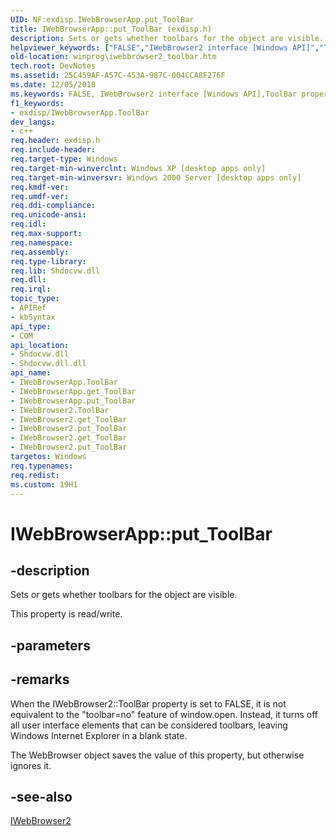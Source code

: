```yaml
---
UID: NF:exdisp.IWebBrowserApp.put_ToolBar
title: IWebBrowserApp::put_ToolBar (exdisp.h)
description: Sets or gets whether toolbars for the object are visible.
helpviewer_keywords: ["FALSE","IWebBrowser2 interface [Windows API]","ToolBar property","IWebBrowser2.ToolBar","IWebBrowser2.get_ToolBar","IWebBrowser2.put_ToolBar","IWebBrowser2::get_ToolBar","IWebBrowser2::put_ToolBar","IWebBrowserApp interface [Windows API]","ToolBar property","IWebBrowserApp.ToolBar","IWebBrowserApp.put_ToolBar","IWebBrowserApp::ToolBar","IWebBrowserApp::get_ToolBar","IWebBrowserApp::put_ToolBar","TRUE","ToolBar property [Windows API]","ToolBar property [Windows API]","IWebBrowser2 interface","ToolBar property [Windows API]","IWebBrowserApp interface","exdisp/IWebBrowser2::ToolBar","exdisp/IWebBrowser2::get_ToolBar","exdisp/IWebBrowser2::put_ToolBar","exdisp/IWebBrowserApp::ToolBar","exdisp/IWebBrowserApp::get_ToolBar","exdisp/IWebBrowserApp::put_ToolBar","put_ToolBar","winprog.iwebbrowser2_toolbar"]
old-location: winprog\iwebbrowser2_toolbar.htm
tech.root: DevNotes
ms.assetid: 25C459AF-A57C-453A-987C-004CCA8F276F
ms.date: 12/05/2018
ms.keywords: FALSE, IWebBrowser2 interface [Windows API],ToolBar property, IWebBrowser2.ToolBar, IWebBrowser2.get_ToolBar, IWebBrowser2.put_ToolBar, IWebBrowser2::get_ToolBar, IWebBrowser2::put_ToolBar, IWebBrowserApp interface [Windows API],ToolBar property, IWebBrowserApp.ToolBar, IWebBrowserApp.put_ToolBar, IWebBrowserApp::ToolBar, IWebBrowserApp::get_ToolBar, IWebBrowserApp::put_ToolBar, TRUE, ToolBar property [Windows API], ToolBar property [Windows API],IWebBrowser2 interface, ToolBar property [Windows API],IWebBrowserApp interface, exdisp/IWebBrowser2::ToolBar, exdisp/IWebBrowser2::get_ToolBar, exdisp/IWebBrowser2::put_ToolBar, exdisp/IWebBrowserApp::ToolBar, exdisp/IWebBrowserApp::get_ToolBar, exdisp/IWebBrowserApp::put_ToolBar, put_ToolBar, winprog.iwebbrowser2_toolbar
f1_keywords:
- exdisp/IWebBrowserApp.ToolBar
dev_langs:
- c++
req.header: exdisp.h
req.include-header: 
req.target-type: Windows
req.target-min-winverclnt: Windows XP [desktop apps only]
req.target-min-winversvr: Windows 2000 Server [desktop apps only]
req.kmdf-ver: 
req.umdf-ver: 
req.ddi-compliance: 
req.unicode-ansi: 
req.idl: 
req.max-support: 
req.namespace: 
req.assembly: 
req.type-library: 
req.lib: Shdocvw.dll
req.dll: 
req.irql: 
topic_type:
- APIRef
- kbSyntax
api_type:
- COM
api_location:
- Shdocvw.dll
- Shdocvw.dll.dll
api_name:
- IWebBrowserApp.ToolBar
- IWebBrowserApp.get_ToolBar
- IWebBrowserApp.put_ToolBar
- IWebBrowser2.ToolBar
- IWebBrowser2.get_ToolBar
- IWebBrowser2.put_ToolBar
- IWebBrowser2.get_ToolBar
- IWebBrowser2.put_ToolBar
targetos: Windows
req.typenames: 
req.redist: 
ms.custom: 19H1
---
```


# IWebBrowserApp::put_ToolBar


## -description


Sets or gets whether toolbars for the object are visible.

This property is read/write.


## -parameters


## -remarks



When the IWebBrowser2::ToolBar property is set to FALSE, it is not equivalent to the "toolbar=no" feature of window.open. Instead, it turns off all user interface elements that can be considered toolbars, leaving Windows Internet Explorer in a blank state. 

The WebBrowser object saves the value of this property, but otherwise ignores it. 




## -see-also




<a href="https://docs.microsoft.com/windows/desktop/api/exdisp/nn-exdisp-iwebbrowser2">IWebBrowser2</a>
 

 

